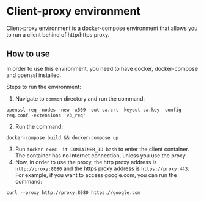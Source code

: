 # Client-proxy environment

Client-proxy environment is a docker-compose environment that allows you to run a client behind of http/https proxy.

## How to use

In order to use this environment, you need to have docker, docker-compose and openssl installed.

Steps to run the environment:
1. Navigate to `common` directory and run the command:
```
openssl req -nodes -new -x509 -out ca.crt -keyout ca.key -config req.conf -extensions 'v3_req'
```
2. Run the command:
```
docker-compose build && docker-compose up
```
3. Run `docker exec -it CONTAINER_ID bash` to enter the client container. The container has no internet connection, unless you use the proxy.
4. Now, in order to use the proxy, the http proxy address is `http://proxy:8080` and the https proxy address is `https://proxy:443`. For example, if you want to access google.com, you can run the command:
```
curl --proxy http://proxy:8080 https://google.com
```
